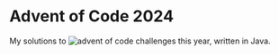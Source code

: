 # Advent of Code 2024

My solutions to ![advent of code](https://adventofcode.com/) challenges this year, written in Java.
